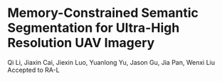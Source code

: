 # Memory-Constrained Semantic Segmentation for Ultra-High Resolution UAV Imagery
Qi Li, Jiaxin Cai, Jiexin Luo, Yuanlong Yu, Jason Gu, Jia Pan, Wenxi Liu
Accepted to RA-L
